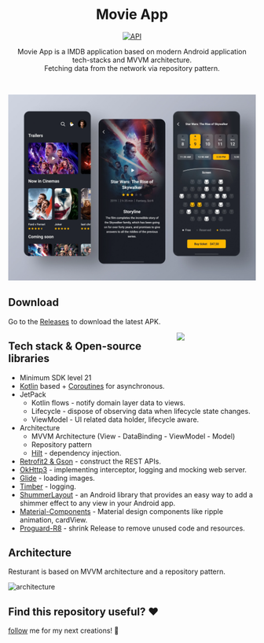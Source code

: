 <h1 align="center">Movie App</h1>

<p align="center">
  <a href="https://android-arsenal.com/api?level=21"><img alt="API" src="https://img.shields.io/badge/API-21%2B-brightgreen.svg?style=flat"/></a>
</p>

<p align="center">  
Movie App  is a IMDB  application based on modern Android application tech-stacks and MVVM architecture.<br>
Fetching data from the network via repository pattern.
</p>
</br>

<p align="center">
<img src="/preview/preview.png"/>
</p>

## Download
Go to the [Releases](https://github.com/zerox321/Movie_app/releases) to download the latest APK.

<img src="/preview/gif.gif" align="right" width="32%"/>

## Tech stack & Open-source libraries
- Minimum SDK level 21
- [Kotlin](https://kotlinlang.org/) based + [Coroutines](https://github.com/Kotlin/kotlinx.coroutines) for asynchronous.
- JetPack
  - Kotlin flows  - notify domain layer data to views.
  - Lifecycle - dispose of observing data when lifecycle state changes.
  - ViewModel - UI related data holder, lifecycle aware.
- Architecture
  - MVVM Architecture (View - DataBinding - ViewModel - Model)
  - Repository pattern
  - [Hilt](https://developer.android.com/training/dependency-injection/hilt-android) - dependency injection.
- [Retrofit2 & Gson](https://github.com/square/retrofit) - construct the REST APIs.
- [OkHttp3](https://github.com/square/okhttp) - implementing interceptor, logging and mocking web server.
- [Glide](https://github.com/bumptech/glide) - loading images.
- [Timber](https://github.com/JakeWharton/timber) - logging.
- [ShummerLayout](https://facebook.github.io/shimmer-android/) -  an Android library that provides an easy way to add a shimmer effect to any view in your Android app.
- [Material-Components](https://github.com/material-components/material-components-android) - Material design components like ripple animation, cardView.
- [Proguard-R8](https://developer.android.com/studio/build/shrink-code) - shrink Release to remove unused code and resources.

## Architecture
Resturant is based on MVVM architecture and a repository pattern.

![architecture](https://user-images.githubusercontent.com/24237865/77502018-f7d36000-6e9c-11ea-92b0-1097240c8689.png)


## Find this repository useful? :heart:
[follow](https://github.com/zerox321) me for my next creations! 🤩

